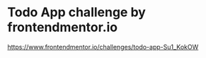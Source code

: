 # Todo App challenge by frontendmentor.io
https://www.frontendmentor.io/challenges/todo-app-Su1_KokOW


